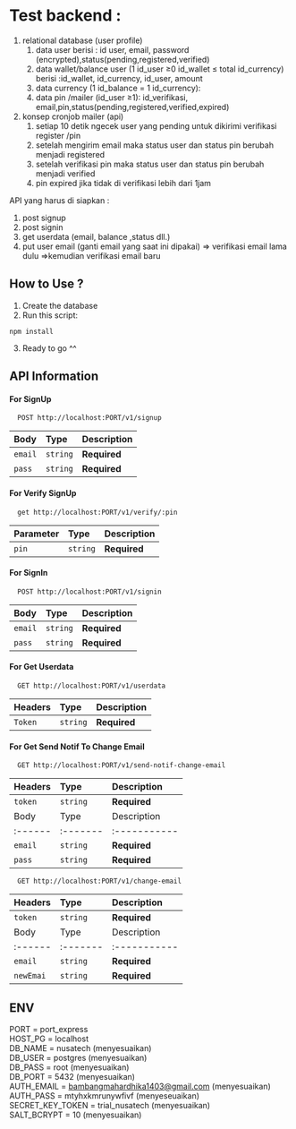 # Test backend :

1.  relational database (user profile)
    1. data user berisi : id user, email, password (encrypted),status(pending,registered,verified)
    2. data wallet/balance user (1 id_user ≥0 id_wallet ≤ total id_currency) berisi :id_wallet, id_currency, id_user, amount
    3. data currency (1 id_balance = 1 id_currency):
    4. data pin /mailer (id_user ≥1): id_verifikasi, email,pin,status(pending,registered,verified,expired)
2.  konsep cronjob mailer (api)
    1. setiap 10 detik ngecek user yang pending untuk dikirimi verifikasi register /pin
    2. setelah mengirim email maka status user dan status pin berubah menjadi registered
    3. setelah verifikasi pin maka status user dan status pin berubah menjadi verified
    4. pin expired jika tidak di verifikasi lebih dari 1jam

API yang harus di siapkan :

1. post signup
2. post signin
3. get userdata (email, balance ,status dll.)
4. put user email (ganti email yang saat ini dipakai) ⇒ verifikasi email lama dulu ⇒kemudian verifikasi email baru

## How to Use ?

1. Create the database
2. Run this script:

```
npm install
```

3. Ready to go ^^

## API Information

#### For SignUp

```http
  POST http://localhost:PORT/v1/signup
```

| Body    | Type     | Description  |
| :------ | :------- | :----------- |
| `email` | `string` | **Required** |
| `pass`  | `string` | **Required** |

#### For Verify SignUp

```http
  get http://localhost:PORT/v1/verify/:pin
```

| Parameter | Type     | Description  |
| :-------- | :------- | :----------- |
| `pin`     | `string` | **Required** |

#### For SignIn

```http
  POST http://localhost:PORT/v1/signin
```

| Body    | Type     | Description  |
| :------ | :------- | :----------- |
| `email` | `string` | **Required** |
| `pass`  | `string` | **Required** |

#### For Get Userdata

```http
  GET http://localhost:PORT/v1/userdata
```

| Headers | Type     | Description  |
| :------ | :------- | :----------- |
| `Token` | `string` | **Required** |

#### For Get Send Notif To Change Email

```http
  GET http://localhost:PORT/v1/send-notif-change-email
```

| Headers | Type     | Description  |
| :------ | :------- | :----------- |
| `token` | `string` | **Required** |
| Body    | Type     | Description  |
| :------ | :------- | :----------- |
| `email` | `string` | **Required** |
| `pass`  | `string` | **Required** |

```http
  GET http://localhost:PORT/v1/change-email
```

| Headers   | Type     | Description  |
| :-------- | :------- | :----------- |
| `token`   | `string` | **Required** |
| Body      | Type     | Description  |
| :------   | :------- | :----------- |
| `email`   | `string` | **Required** |
| `newEmai` | `string` | **Required** |

## ENV

PORT = port_express <br>
HOST_PG = localhost <br>
DB_NAME = nusatech (menyesuaikan) <br>
DB_USER = postgres (menyesuaikan) <br>
DB_PASS = root (menyesuaikan) <br>
DB_PORT = 5432 (menyesuaikan) <br>
AUTH_EMAIL = bambangmahardhika1403@gmail.com (menyesuaikan) <br>
AUTH_PASS = mtyhxkmrunywfivf (menyeseuaikan) <br>
SECRET_KEY_TOKEN = trial_nusatech (menyesuaikan) <br>
SALT_BCRYPT = 10 (menyesuaikan) <br>

